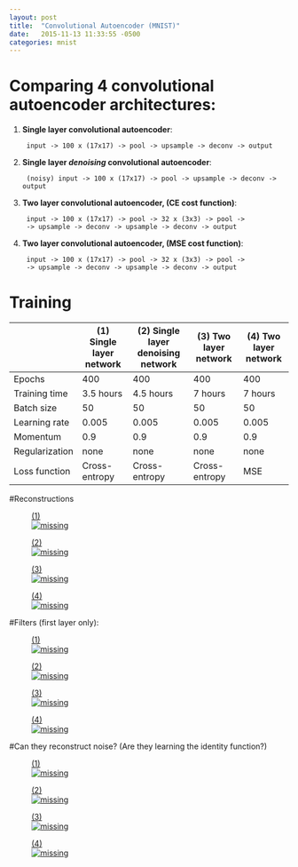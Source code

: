 ```yaml
---
layout: post
title:  "Convolutional Autoencoder (MNIST)"
date:   2015-11-13 11:33:55 -0500
categories: mnist
---
```


# Comparing 4 convolutional autoencoder architectures:

1. **Single layer convolutional autoencoder**:

        input -> 100 x (17x17) -> pool -> upsample -> deconv -> output

2. **Single layer _denoising_ convolutional autoencoder**:

        (noisy) input -> 100 x (17x17) -> pool -> upsample -> deconv -> output

3. **Two layer convolutional autoencoder, (CE cost function)**:

        input -> 100 x (17x17) -> pool -> 32 x (3x3) -> pool ->
        -> upsample -> deconv -> upsample -> deconv -> output

4. **Two layer convolutional autoencoder, (MSE cost function)**:

        input -> 100 x (17x17) -> pool -> 32 x (3x3) -> pool ->
        -> upsample -> deconv -> upsample -> deconv -> output

# Training

<table class="tables">
  <thead>
    <tr>
      <th></th>
      <th>(1) Single layer network</th>
      <th>(2) Single layer denoising network</th>
      <th>(3) Two layer network</th>
      <th>(4) Two layer network</th>
    </tr>
  </thead>
  <tbody>
    <tr>
      <td>Epochs</td>
      <td>400</td>
      <td>400</td>
      <td>400</td>
      <td>400</td>
    </tr>
    <tr>
      <td>Training time</td>
      <td>3.5 hours</td>
      <td>4.5 hours</td>
      <td>7 hours</td>
      <td>7 hours</td>
    </tr>
    <tr>
      <td>Batch size</td>
      <td>50</td>
      <td>50</td>
      <td>50</td>
       <td>50</td>
    </tr>
    <tr>
      <td>Learning rate</td>
      <td>0.005</td>
      <td>0.005</td>
      <td>0.005</td>
      <td>0.005</td>
    </tr>
    <tr>
      <td>Momentum</td>
      <td>0.9</td>
      <td>0.9</td>
      <td>0.9</td>
      <td>0.9</td>
    </tr>
    <tr>
      <td>Regularization</td>
      <td>none</td>
      <td>none</td>
      <td>none</td>
      <td>none</td>
    </tr>
    <tr>
      <td>Loss function</td>
      <td>Cross-entropy</td>
      <td>Cross-entropy</td>
      <td>Cross-entropy</td>
      <td>MSE</td>
    </tr>
  </tbody>
</table>


#Reconstructions
<section class="reconstructions">
    <!--div class="head">
    Reconstructions
    </div-->
    <div class="left">
        <figure>
            <a href="/assets/onelayer-predictions.png">
                <figcaption>(1)</figcaption>
                <img class="preds" src='/assets/onelayer-predictions.png' alt='missing' />
            </a>
        </figure>
    </div>
    <div class="middle">
        <figure>
            <a href="/assets/twolayer-predictions.png">
                <figcaption>(2)</figcaption>
                <img class="preds" src='/assets/onelayernoise-predictions.png' alt='missing' />
            </a>
        </figure>
    </div>
    <div class="right">
        <figure>
            <a href="/assets/twolayer-predictions.png">
                <figcaption>(3)</figcaption>
                <img class="preds" src='/assets/twolayer-predictions.png' alt='missing' />
            </a>
        </figure>
    </div>
    <div class="right">
        <figure>
            <a href="/assets/twolayermse-predictions.png">
                <figcaption>(4)</figcaption>
                <img class="preds" src='/assets/twolayermse-predictions.png' alt='missing' />
            </a>
        </figure>
    </div>
</section>

#Filters (first layer only):
<section class="reconstructions">
    <!--div class="head">
    Reconstructions
    </div-->
    <div class="left">
        <figure>
            <a href="/assets/onelayer-filters.png">
                <figcaption>(1)</figcaption>
                <img class="filters" src='/assets/onelayer-filters.png' alt='missing' />
            </a>
        </figure>
    </div>
    <div class="middle">
        <figure>
            <a href="/assets/onelayernoise-filters.png">
                <figcaption>(2)</figcaption>
                <img class="filters" src='/assets/onelayernoise-filters.png' alt='missing' />
            </a>
        </figure>
    </div>
    <div class="right">
        <figure>
            <a href="/assets/twolayer-filters.png">
                <figcaption>(3)</figcaption>
                <img class="filters" src='/assets/twolayer-filters.png' alt='missing' />
            </a>
        </figure>
    </div>
    <div class="right">
        <figure>
            <a href="/assets/twolayermse-filters.png">
                <figcaption>(4)</figcaption>
                <img class="filters" src='/assets/twolayermse-filters.png' alt='missing' />
            </a>
        </figure>
    </div>
</section>



#Can they reconstruct noise? (Are they learning the identity function?)

<section class="reconstructions">
    <!--div class="head">
    Reconstructions
    </div-->
    <div class="left">
        <figure>
            <a href="/assets/onelayer-identity.png">
                <figcaption>(1)</figcaption>
                <img class="preds" src='/assets/onelayer-identity.png' alt='missing' />
            </a>
        </figure>
    </div>
    <div class="middle">
        <figure>
            <a href="/assets/twolayer-identity.png">
                <figcaption>(2)</figcaption>
                <img class="preds" src='/assets/onelayernoise-identity.png' alt='missing' />
            </a>
        </figure>
    </div>
    <div class="right">
        <figure>
            <a href="/assets/twolayer-identity.png">
                <figcaption>(3)</figcaption>
                <img class="preds" src='/assets/twolayer-identity.png' alt='missing' />
            </a>
        </figure>
    </div>
    <div class="right">
        <figure>
            <a href="/assets/twolayermse-identity.png">
                <figcaption>(4)</figcaption>
                <img class="preds" src='/assets/twolayermse-identity.png' alt='missing' />
            </a>
        </figure>
    </div>

</section>
